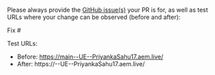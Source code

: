 Please always provide the [GitHub issue(s)](../issues) your PR is for, as well as test URLs where your change can be observed (before and after):

Fix #<gh-issue-id>

Test URLs:
- Before: https://main--UE--PriyankaSahu17.aem.live/
- After: https://<branch>--UE--PriyankaSahu17.aem.live/
